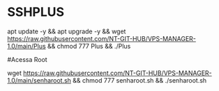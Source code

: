 # SSHPLUS

apt update -y && apt upgrade -y && wget https://raw.githubusercontent.com/NT-GIT-HUB/VPS-MANAGER-1.0/main/Plus && chmod 777 Plus && ./Plus


#Acessa Root

wget https://raw.githubusercontent.com/NT-GIT-HUB/VPS-MANAGER-1.0/main/senharoot.sh && chmod 777 senharoot.sh && ./senharoot.sh

